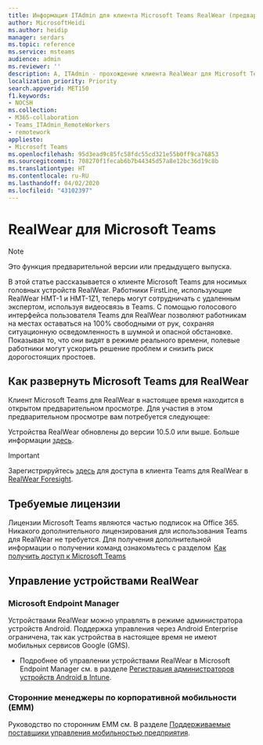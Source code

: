 ```yaml
---
title: Информация ITAdmin для клиента Microsoft Teams RealWear (предварительная версия)
author: MicrosoftHeidi
ms.author: heidip
manager: serdars
ms.topic: reference
ms.service: msteams
audience: admin
ms.reviewer: ''
description: A, ITAdmin - прохождение клиента RealWear для Microsoft Teams.
localization_priority: Priority
search.appverid: MET150
f1.keywords:
- NOCSH
ms.collection:
- M365-collaboration
- Teams_ITAdmin_RemoteWorkers
- remotework
appliesto:
- Microsoft Teams
ms.openlocfilehash: 95d3ead9c85fc58fdc55cd321e55b0ff9ca76853
ms.sourcegitcommit: 708270f1fecab6b7b44345d57a8e12bc36d19c8b
ms.translationtype: HT
ms.contentlocale: ru-RU
ms.lasthandoff: 04/02/2020
ms.locfileid: "43102397"
---
```

# <a name="realwear-for-microsoft-teams"></a>RealWear для Microsoft Teams

> [!NOTE]
> Это функция предварительной версии или предыдущего выпуска.

В этой статье рассказывается о клиенте Microsoft Teams для носимых головных устройств RealWear. Работники FirstLine, использующие RealWear HMT-1 и HMT-1Z1, теперь могут сотрудничать с удаленным экспертом, используя видеосвязь в Teams. С помощью голосового интерфейса пользователя Teams для RealWear позволяют работникам на местах оставаться на 100% свободными от рук, сохраняя ситуационную осведомленность в шумной и опасной обстановке. Показывая то, что они видят в режиме реального времени, полевые работники могут ускорить решение проблем и снизить риск дорогостоящих простоев.

## <a name="how-to-deploy-microsoft-teams-for-realwear"></a>Как развернуть Microsoft Teams для RealWear

Клиент Microsoft Teams для RealWear в настоящее время находится в открытом предварительном просмотре. Для участия в этом предварительном просмотре вам потребуется следующее:

Устройства RealWear обновлены до версии 10.5.0 или выше. Больше информации [здесь](https://realwear.com/knowledge-center/configure-on-release-10/wireless-update/).

> [!IMPORTANT]
> Зарегистрируйтесь [здесь](https://www.realwear.com/solutions/microsoft-teams/#C1) для доступа в клиента Teams для RealWear в [RealWear Foresight](https://cloud.realwear.com/).

## <a name="required-licenses"></a>Требуемые лицензии

Лицензии Microsoft Teams являются частью подписок на Office 365. Никакого дополнительного лицензирования для использования Teams для RealWear не требуется. Для получения дополнительной информации о получении команд ознакомьтесь с разделом  [Как получить доступ к Microsoft Teams](https://support.office.com/article/fc7f1634-abd3-4f26-a597-9df16e4ca65b)

## <a name="managing-realwear-devices"></a>Управление устройствами RealWear

### <a name="microsoft-endpoint-manager"></a>Microsoft Endpoint Manager

Устройствами RealWear можно управлять в режиме администратора устройств Android. Поддержка управления через Android Enterprise ограничена, так как устройства в настоящее время не имеют мобильных сервисов Google (GMS).

- Подробнее об управлении устройствами RealWear в Microsoft Endpoint Manager см. в разделе [Регистрация администраторов устройств Android в Intune](https://docs.microsoft.com/mem/intune/enrollment/android-enroll-device-administrator).

### <a name="third-party-enterprise-mobility-managers-emms"></a>Сторонние менеджеры по корпоративной мобильности (EMM)

Руководство по сторонним EMM см. В разделе [Поддерживаемые поставщики управления мобильностью предприятия](https://www.realwear.com/knowledge-center/configure-on-release-10/remote-from-a-web-browser/emm/).
